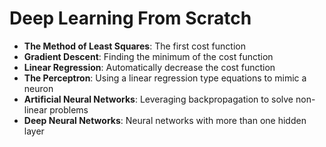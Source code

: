 # Deep Learning From Scratch

- **The Method of Least Squares**: The first cost function
- **Gradient Descent**: Finding the minimum of the cost function
- **Linear Regression**: Automatically decrease the cost function
- **The Perceptron**: Using a linear regression type equations to mimic a neuron
- **Artificial Neural Networks**: Leveraging backpropagation to solve non-linear problems
- **Deep Neural Networks**: Neural networks with more than one hidden layer









